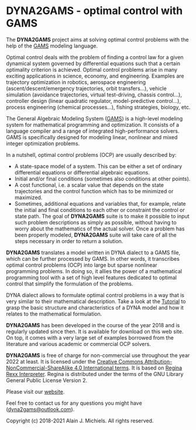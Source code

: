 # DYNA2GAMS - optimal control with GAMS

The __DYNA2GAMS__ project aims at solving optimal control problems with the help of the
[GAMS](https://www.gams.com) modeling language.

Optimal control deals with the problem of finding a control law for a given dynamical system
governed by differential equations such that a certain optimality criterion is achieved.
Optimal control problems arise in many exciting applications in science, economy, and
engineering. Examples are trajectory optimization in robotics, aerospace engineering
(ascent/descent/emergency trajectories, orbit transfers...), vehicle simulation (avoidance
trajectories, virtual test-driving, chassis control...), controller design (linear quadratic
regulator, model-predictive control...), process engineering (chemical processes...),
fishing strategies, biology, etc.

The General Algebraic Modeling System ([GAMS](https://www.gams.com)) is a high-level modeling
system for mathematical programming and optimization. It consists of a language compiler and a
range of integrated high-performance solvers. GAMS is specifically designed for modeling
linear, nonlinear and mixed integer optimization problems.

In a nutshell, optimal control problems (OCP) are usually described by:
- A state-space model of a system. This can be either a set of ordinary differential
  equations or differential algebraic equations.
- Initial and/or final conditions (sometimes also conditions at other points).
- A cost functional, i.e. a scalar value that depends on the state trajectories and the
  control function which has to be minimized or maximized.
- Sometimes, additional equations and variables that, for example, relate the initial and
  final conditions to each other or constraint the control or state path.
The goal of __DYNA2GAMS__ suite is to make it possible to input such problem descriptions as
simply as possible, without having to worry about the mathematics of the actual solver. Once
a problem has been properly modeled, __DYNA2GAMS__ suite will take care of all the steps
necessary in order to return a solution.

__DYNA2GAMS__ translates a model written in DYNA dialect to a GAMS file, which can be further
processed by GAMS. In other words, it transcribes optimal control problems (OCP) into large
but sparse nonlinear programming problems. In doing so, it allies the power of a
mathematical programming tool with a set of high level features dedicated to optimal control
that simplify the formulation of the problems.

DYNA dialect allows to formulate optimal control problems in a way that is very similar to
their mathematical description. Take a look at the [Tutorial](https://dyna2gams.github.io/tutorial.html)
to grasp the basic structure and characteristics of a DYNA model and how it relates to the
mathematical formulation.

__DYNA2GAMS__ has been developed in the course of the year 2018 and is regularly updated since
then. It is available for download on this web site. On top, it comes with a very large set of
examples borrowed from the literature and various academic or commercial OCP solvers.

__DYNA2GAMS__ is free of charge for non-commercial use throughout the year 2022 at least. It is
licensed under the
[Creative Commons Attribution-NonCommercial-ShareAlike 4.0 International terms](https://creativecommons.org/licenses/by-nc-sa/4.0/).
It is based on [Regina Rexx Interpreter](https://regina-rexx.sourceforge.io/).
Regina is distributed under the terms of the GNU Library General Public License Version 2.

Please visit our [website](https://dyna2gams.github.io/).

Feel free to contact us for any questions you might have (dyna2gams@outlook.com).

Copyright (c) 2018-2021 Alain J. Michiels. All rights reserved.
